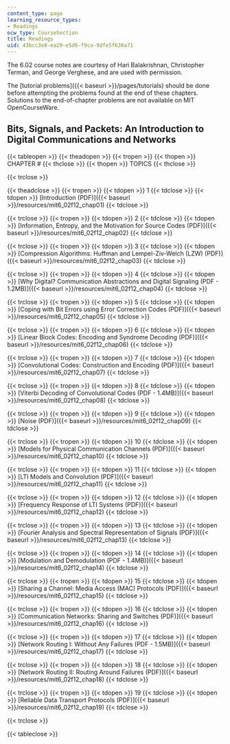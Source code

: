 ```yaml
---
content_type: page
learning_resource_types:
- Readings
ocw_type: CourseSection
title: Readings
uid: 43bcc3e8-ea29-e5d6-f9ca-9dfe5f636a71
---
```


The 6.02 course notes are courtesy of Hari Balakrishnan, Christopher Terman, and George Verghese, and are used with permission.

The [tutorial problems]({{< baseurl >}}/pages/tutorials) should be done before attempting the problems found at the end of these chapters. Solutions to the end-of-chapter problems are not available on MIT OpenCourseWare.

Bits, Signals, and Packets: An Introduction to Digital Communications and Networks
----------------------------------------------------------------------------------

{{< tableopen >}}
{{< theadopen >}}
{{< tropen >}}
{{< thopen >}}
CHAPTER #
{{< thclose >}}
{{< thopen >}}
TOPICS
{{< thclose >}}

{{< trclose >}}

{{< theadclose >}}
{{< tropen >}}
{{< tdopen >}}
1
{{< tdclose >}}
{{< tdopen >}}
[Introduction (PDF)]({{< baseurl >}}/resources/mit6_02f12_chap01)
{{< tdclose >}}

{{< trclose >}}
{{< tropen >}}
{{< tdopen >}}
2
{{< tdclose >}}
{{< tdopen >}}
[Information, Entropy, and the Motivation for Source Codes (PDF)]({{< baseurl >}}/resources/mit6_02f12_chap02)
{{< tdclose >}}

{{< trclose >}}
{{< tropen >}}
{{< tdopen >}}
3
{{< tdclose >}}
{{< tdopen >}}
[Compression Algorithms: Huffman and Lempel-Ziv-Welch (LZW) (PDF)]({{< baseurl >}}/resources/mit6_02f12_chap03)
{{< tdclose >}}

{{< trclose >}}
{{< tropen >}}
{{< tdopen >}}
4
{{< tdclose >}}
{{< tdopen >}}
[Why Digital? Communication Abstractions and Digital Signaling (PDF - 1.2MB)]({{< baseurl >}}/resources/mit6_02f12_chap04)
{{< tdclose >}}

{{< trclose >}}
{{< tropen >}}
{{< tdopen >}}
5
{{< tdclose >}}
{{< tdopen >}}
[Coping with Bit Errors using Error Correction Codes (PDF)]({{< baseurl >}}/resources/mit6_02f12_chap05)
{{< tdclose >}}

{{< trclose >}}
{{< tropen >}}
{{< tdopen >}}
6
{{< tdclose >}}
{{< tdopen >}}
[Linear Block Codes: Encoding and Syndrome Decoding (PDF)]({{< baseurl >}}/resources/mit6_02f12_chap06)
{{< tdclose >}}

{{< trclose >}}
{{< tropen >}}
{{< tdopen >}}
7
{{< tdclose >}}
{{< tdopen >}}
[Convolutional Codes: Construction and Encoding (PDF)]({{< baseurl >}}/resources/mit6_02f12_chap07)
{{< tdclose >}}

{{< trclose >}}
{{< tropen >}}
{{< tdopen >}}
8
{{< tdclose >}}
{{< tdopen >}}
[Viterbi Decoding of Convolutional Codes (PDF - 1.4MB)]({{< baseurl >}}/resources/mit6_02f12_chap08)
{{< tdclose >}}

{{< trclose >}}
{{< tropen >}}
{{< tdopen >}}
9
{{< tdclose >}}
{{< tdopen >}}
[Noise (PDF)]({{< baseurl >}}/resources/mit6_02f12_chap09)
{{< tdclose >}}

{{< trclose >}}
{{< tropen >}}
{{< tdopen >}}
10
{{< tdclose >}}
{{< tdopen >}}
[Models for Physical Communication Channels (PDF)]({{< baseurl >}}/resources/mit6_02f12_chap10)
{{< tdclose >}}

{{< trclose >}}
{{< tropen >}}
{{< tdopen >}}
11
{{< tdclose >}}
{{< tdopen >}}
[LTI Models and Convolution (PDF)]({{< baseurl >}}/resources/mit6_02f12_chap11)
{{< tdclose >}}

{{< trclose >}}
{{< tropen >}}
{{< tdopen >}}
12
{{< tdclose >}}
{{< tdopen >}}
[Frequency Response of LTI Systems (PDF)]({{< baseurl >}}/resources/mit6_02f12_chap12)
{{< tdclose >}}

{{< trclose >}}
{{< tropen >}}
{{< tdopen >}}
13
{{< tdclose >}}
{{< tdopen >}}
[Fourier Analysis and Spectral Representation of Signals (PDF)]({{< baseurl >}}/resources/mit6_02f12_chap13)
{{< tdclose >}}

{{< trclose >}}
{{< tropen >}}
{{< tdopen >}}
14
{{< tdclose >}}
{{< tdopen >}}
[Modulation and Demodulation (PDF - 1.4MB)]({{< baseurl >}}/resources/mit6_02f12_chap14)
{{< tdclose >}}

{{< trclose >}}
{{< tropen >}}
{{< tdopen >}}
15
{{< tdclose >}}
{{< tdopen >}}
[Sharing a Channel: Media Access (MAC) Protocols (PDF)]({{< baseurl >}}/resources/mit6_02f12_chap15)
{{< tdclose >}}

{{< trclose >}}
{{< tropen >}}
{{< tdopen >}}
16
{{< tdclose >}}
{{< tdopen >}}
[Communication Networks: Sharing and Switches (PDF)]({{< baseurl >}}/resources/mit6_02f12_chap16)
{{< tdclose >}}

{{< trclose >}}
{{< tropen >}}
{{< tdopen >}}
17
{{< tdclose >}}
{{< tdopen >}}
[Network Routing I: Without Any Failures (PDF - 1.5MB)]({{< baseurl >}}/resources/mit6_02f12_chap17)
{{< tdclose >}}

{{< trclose >}}
{{< tropen >}}
{{< tdopen >}}
18
{{< tdclose >}}
{{< tdopen >}}
[Network Routing II: Routing Around Failures (PDF)]({{< baseurl >}}/resources/mit6_02f12_chap18)
{{< tdclose >}}

{{< trclose >}}
{{< tropen >}}
{{< tdopen >}}
19
{{< tdclose >}}
{{< tdopen >}}
[Reliable Data Transport Protocols (PDF)]({{< baseurl >}}/resources/mit6_02f12_chap19)
{{< tdclose >}}

{{< trclose >}}

{{< tableclose >}}